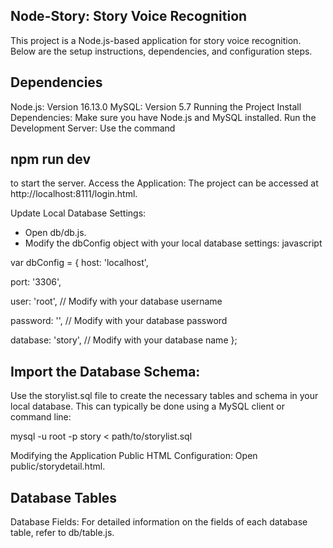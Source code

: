 ## Node-Story: Story Voice Recognition
This project is a Node.js-based application for story voice recognition. Below are the setup instructions, dependencies, and configuration steps.

## Dependencies
Node.js: Version 16.13.0
MySQL: Version 5.7
Running the Project
Install Dependencies: Make sure you have Node.js and MySQL installed.
Run the Development Server: Use the command
## npm run dev ##
to start the server.
Access the Application: The project can be accessed at http://localhost:8111/login.html.



Update Local Database Settings:
- Open db/db.js.
- Modify the dbConfig object with your local database  settings:
javascript


var dbConfig = {
  host: 'localhost',
  
  port: '3306',
  
  user: 'root', // Modify with your database username
  
  password: '', // Modify with your database password
  
  database: 'story', // Modify with your database name
};

## Import the Database Schema:
Use the storylist.sql file to create the necessary tables and schema in your local database. This can typically be done using a MySQL client or command line:

mysql -u root -p story < path/to/storylist.sql


Modifying the Application
Public HTML Configuration:
Open public/storydetail.html.

<script>
  
    // your desired model API key
  
    var APPID = "xxx";
  
    var API_SECRET = "xxx";
  
    var API_KEY = "xxx";
</script>

## Database Tables
Database Fields: For detailed information on the fields of each database table, refer to db/table.js.
